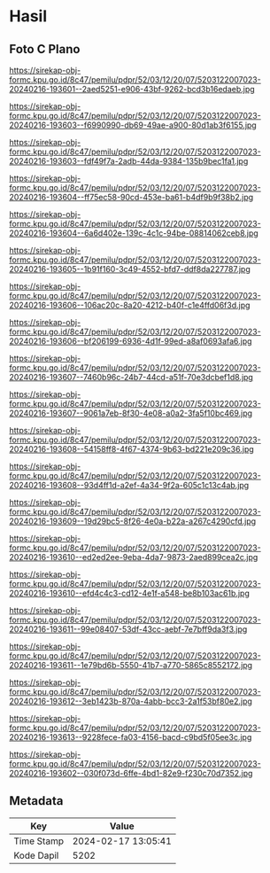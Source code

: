 # Hasil

## Foto C Plano

https://sirekap-obj-formc.kpu.go.id/8c47/pemilu/pdpr/52/03/12/20/07/5203122007023-20240216-193601--2aed5251-e906-43bf-9262-bcd3b16edaeb.jpg

https://sirekap-obj-formc.kpu.go.id/8c47/pemilu/pdpr/52/03/12/20/07/5203122007023-20240216-193603--f6990990-db69-49ae-a900-80d1ab3f6155.jpg

https://sirekap-obj-formc.kpu.go.id/8c47/pemilu/pdpr/52/03/12/20/07/5203122007023-20240216-193603--fdf49f7a-2adb-44da-9384-135b9bec1fa1.jpg

https://sirekap-obj-formc.kpu.go.id/8c47/pemilu/pdpr/52/03/12/20/07/5203122007023-20240216-193604--ff75ec58-90cd-453e-ba61-b4df9b9f38b2.jpg

https://sirekap-obj-formc.kpu.go.id/8c47/pemilu/pdpr/52/03/12/20/07/5203122007023-20240216-193604--6a6d402e-139c-4c1c-94be-08814062ceb8.jpg

https://sirekap-obj-formc.kpu.go.id/8c47/pemilu/pdpr/52/03/12/20/07/5203122007023-20240216-193605--1b91f160-3c49-4552-bfd7-ddf8da227787.jpg

https://sirekap-obj-formc.kpu.go.id/8c47/pemilu/pdpr/52/03/12/20/07/5203122007023-20240216-193606--106ac20c-8a20-4212-b40f-c1e4ffd06f3d.jpg

https://sirekap-obj-formc.kpu.go.id/8c47/pemilu/pdpr/52/03/12/20/07/5203122007023-20240216-193606--bf206199-6936-4d1f-99ed-a8af0693afa6.jpg

https://sirekap-obj-formc.kpu.go.id/8c47/pemilu/pdpr/52/03/12/20/07/5203122007023-20240216-193607--7460b96c-24b7-44cd-a51f-70e3dcbef1d8.jpg

https://sirekap-obj-formc.kpu.go.id/8c47/pemilu/pdpr/52/03/12/20/07/5203122007023-20240216-193607--9061a7eb-8f30-4e08-a0a2-3fa5f10bc469.jpg

https://sirekap-obj-formc.kpu.go.id/8c47/pemilu/pdpr/52/03/12/20/07/5203122007023-20240216-193608--54158ff8-4f67-4374-9b63-bd221e209c36.jpg

https://sirekap-obj-formc.kpu.go.id/8c47/pemilu/pdpr/52/03/12/20/07/5203122007023-20240216-193608--93d4ff1d-a2ef-4a34-9f2a-605c1c13c4ab.jpg

https://sirekap-obj-formc.kpu.go.id/8c47/pemilu/pdpr/52/03/12/20/07/5203122007023-20240216-193609--19d29bc5-8f26-4e0a-b22a-a267c4290cfd.jpg

https://sirekap-obj-formc.kpu.go.id/8c47/pemilu/pdpr/52/03/12/20/07/5203122007023-20240216-193610--ed2ed2ee-9eba-4da7-9873-2aed899cea2c.jpg

https://sirekap-obj-formc.kpu.go.id/8c47/pemilu/pdpr/52/03/12/20/07/5203122007023-20240216-193610--efd4c4c3-cd12-4e1f-a548-be8b103ac61b.jpg

https://sirekap-obj-formc.kpu.go.id/8c47/pemilu/pdpr/52/03/12/20/07/5203122007023-20240216-193611--99e08407-53df-43cc-aebf-7e7bff9da3f3.jpg

https://sirekap-obj-formc.kpu.go.id/8c47/pemilu/pdpr/52/03/12/20/07/5203122007023-20240216-193611--1e79bd6b-5550-41b7-a770-5865c8552172.jpg

https://sirekap-obj-formc.kpu.go.id/8c47/pemilu/pdpr/52/03/12/20/07/5203122007023-20240216-193612--3eb1423b-870a-4abb-bcc3-2a1f53bf80e2.jpg

https://sirekap-obj-formc.kpu.go.id/8c47/pemilu/pdpr/52/03/12/20/07/5203122007023-20240216-193613--9228fece-fa03-4156-bacd-c9bd5f05ee3c.jpg

https://sirekap-obj-formc.kpu.go.id/8c47/pemilu/pdpr/52/03/12/20/07/5203122007023-20240216-193602--030f073d-6ffe-4bd1-82e9-f230c70d7352.jpg


## Metadata

| Key        | Value               |
| ---------- | ------------------- |
| Time Stamp | 2024-02-17 13:05:41 |
| Kode Dapil | 5202                |



